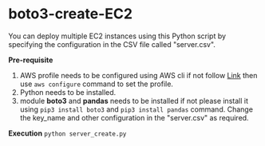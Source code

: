 # boto3-create-EC2
You can deploy multiple EC2 instances using this Python script by specifying the configuration in the CSV file called "server.csv".

**Pre-requisite**
1.  AWS profile needs to be configured using AWS cli if not follow  [Link](https://linuxroutes.com/install-aws-command-line-interface-microsoft-windows/) then use `aws configure` command to set the profile.
2.  Python needs to be installed.
3.  module **boto3** and **pandas** needs to be installed if not please install it using `pip3 install boto3` and `pip3 install pandas` command.
Change the key_name and other configuration in the "server.csv" as required.

**Execution**
`python server_create.py` 


